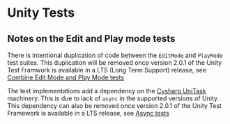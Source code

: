 # Unity Tests

## Notes on the Edit and Play mode tests

There is intentional duplication of code between the `EditMode` and `PlayMode` test suites.  This duplication will be removed once version 2.0.1 of the Unity Test Framwork is available in a LTS (Long Term Support) release, see [Combine Edit Mode and Play Mode tests](https://docs.unity3d.com/Packages/com.unity.test-framework@2.0/manual/whats-new.html#combine-edit-mode-and-play-mode-tests)

The test implementations add a dependency on the [Cysharp UniTask](https://github.com/Cysharp/UniTask) machinery. This is due to lack of `async` in the supported versions of Unity. This dependency can also be removed once version 2.0.1 of the Unity Test Framework is available in a LTS release, see [Async tests](https://docs.unity3d.com/Packages/com.unity.test-framework@2.0/manual/whats-new.html#async-tests)

